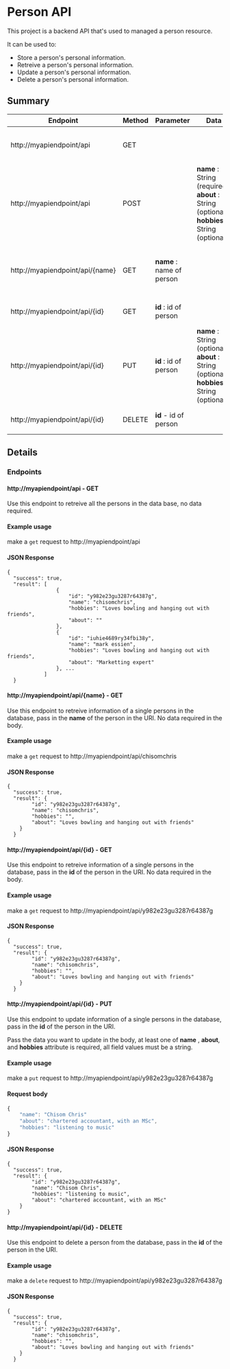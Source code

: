 # Person API

This project is a backend API that's used to managed a person resource. 

It can be used to: 
- Store a person's personal information.
- Retreive a person's personal information.
- Update a person's personal information.
- Delete a person's personal information.

## Summary

| Endpoint | Method | Parameter | Data | Description |
| ------ | ------ | ------- | ------- | ------ | 
| http://myapiendpoint/api | GET |  | | Retrieve all the person on the database |
| http://myapiendpoint/api | POST |  | **name** : String (required), **about** : String (optional), **hobbies** : String (optional)   | Add person to the database if no pereson has same name, otherwise return error |
| http://myapiendpoint/api/{name} | GET |  **name** : name of person| | Retrieve person on the database by his/her name|
| http://myapiendpoint/api/{id} | GET | **id** : id of person || Retrieve the person by **id** |
| http://myapiendpoint/api/{id} | PUT |  **id** : id of person |**name** : String (optional), **about** : String (optional), **hobbies** : String (optional)   | find person by **id** and update supplied information |
| http://myapiendpoint/api/{id} | DELETE | **id** - id of person || find person by **id** and delete. |



## Details

### Endpoints

####  http://myapiendpoint/api - GET

Use this endpoint to retreive all the persons in the data base, no data required.

#### Example usage

make a `get` request to http://myapiendpoint/api

#### JSON Response

```
{
  "success": true,
  "result": [
                {
                    "id": "y982e23gu3287r64387g",
                    "name": "chisomchris",
                    "hobbies": "Loves bowling and hanging out with friends",
                    "about": ""
                },
                {
                    "id": "iuhie4689ry34fbi38y",
                    "name": "mark essien",
                    "hobbies": "Loves bowling and hanging out with friends",
                    "about": "Marketting expert"
                }, ...
            ]
  }
 ```
 
#### http://myapiendpoint/api/{name} -  GET 

Use this endpoint to retreive information of a single persons in the database, pass in the **name** of the person in the URI. No data required in the body.

#### Example usage

make a `get` request to http://myapiendpoint/api/chisomchris

#### JSON Response

```
{
  "success": true,
  "result": {
        "id": "y982e23gu3287r64387g",
        "name": "chisomchris",
        "hobbies": "",
        "about": "Loves bowling and hanging out with friends"
    }
  }
 ```
 
#### http://myapiendpoint/api/{id} -  GET 

Use this endpoint to retreive information of a single persons in the database, pass in the **id** of the person in the URI. No data required in the body.

#### Example usage

make a `get` request to http://myapiendpoint/api/y982e23gu3287r64387g

#### JSON Response

```
{
  "success": true,
  "result": {
        "id": "y982e23gu3287r64387g",
        "name": "chisomchris",
        "hobbies": "",
        "about": "Loves bowling and hanging out with friends"
    }
  }
 ```

#### http://myapiendpoint/api/{id} -  PUT 

Use this endpoint to update information of a single persons in the database, pass in the **id** of the person in the URI.

Pass the data you want to update in the body, at least one of **name** , **about**, and **hobbies** attribute is required, all field values must be a string.

#### Example usage

make a `put` request to http://myapiendpoint/api/y982e23gu3287r64387g

#### Request body 
```javascript
{
    "name": "Chisom Chris"
    "about": "chartered accountant, with an MSc",
    "hobbies": "listening to music"
}
```
#### JSON Response

```
{
  "success": true,
  "result": {
        "id": "y982e23gu3287r64387g",
        "name": "Chisom Chris",
        "hobbies": "listening to music",
        "about": "chartered accountant, with an MSc"
    }
}
 ```
 
#### http://myapiendpoint/api/{id} -  DELETE 

Use this endpoint to delete a person from the database, pass in the **id** of the person in the URI.

#### Example usage

make a `delete` request to http://myapiendpoint/api/y982e23gu3287r64387g

#### JSON Response

```
{
  "success": true,
  "result": {
        "id": "y982e23gu3287r64387g",
        "name": "chisomchris",
        "hobbies": "",
        "about": "Loves bowling and hanging out with friends"
    }
  }
 ```
 